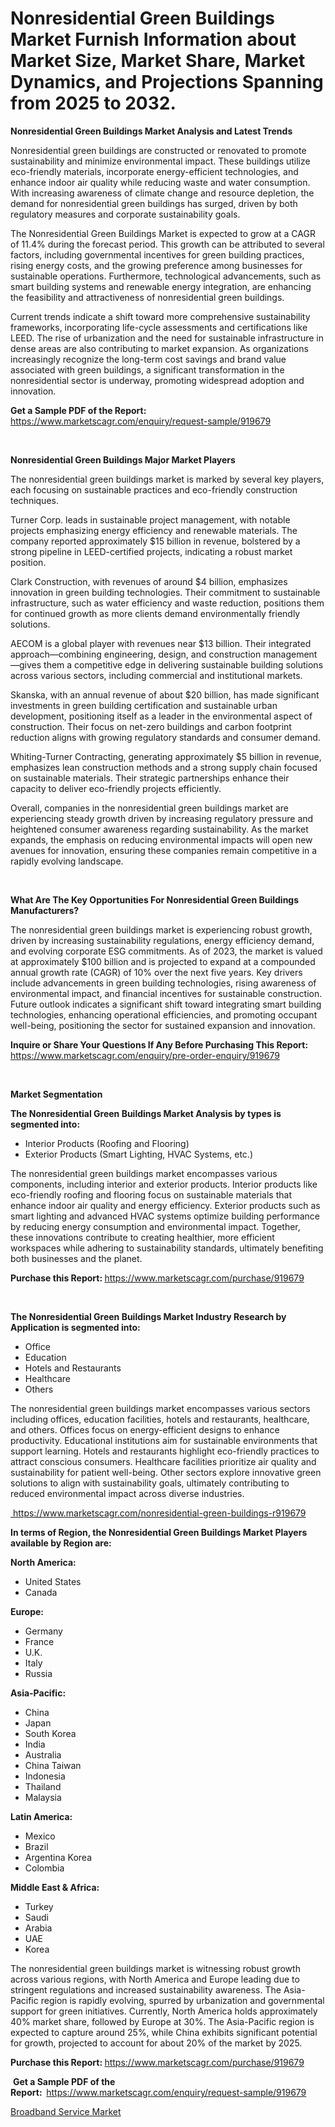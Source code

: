 <p><h1>Nonresidential Green Buildings Market Furnish Information about Market Size, Market Share, Market Dynamics, and Projections Spanning from 2025 to 2032.</h1></p><p><strong>Nonresidential Green Buildings Market Analysis and Latest Trends</strong></p>
<p><p>Nonresidential green buildings are constructed or renovated to promote sustainability and minimize environmental impact. These buildings utilize eco-friendly materials, incorporate energy-efficient technologies, and enhance indoor air quality while reducing waste and water consumption. With increasing awareness of climate change and resource depletion, the demand for nonresidential green buildings has surged, driven by both regulatory measures and corporate sustainability goals.</p><p>The Nonresidential Green Buildings Market is expected to grow at a CAGR of 11.4% during the forecast period. This growth can be attributed to several factors, including governmental incentives for green building practices, rising energy costs, and the growing preference among businesses for sustainable operations. Furthermore, technological advancements, such as smart building systems and renewable energy integration, are enhancing the feasibility and attractiveness of nonresidential green buildings.</p><p>Current trends indicate a shift toward more comprehensive sustainability frameworks, incorporating life-cycle assessments and certifications like LEED. The rise of urbanization and the need for sustainable infrastructure in dense areas are also contributing to market expansion. As organizations increasingly recognize the long-term cost savings and brand value associated with green buildings, a significant transformation in the nonresidential sector is underway, promoting widespread adoption and innovation.</p></p>
<p><strong>Get a Sample PDF of the Report:&nbsp;</strong> <a href="https://www.marketscagr.com/enquiry/request-sample/919679?utm_campaign=2520&utm_medium=2&utm_source=Github&utm_content=ia&utm_term=07032025&utm_id=nonresidential-green-buildings">https://www.marketscagr.com/enquiry/request-sample/919679</a></p>
<p>&nbsp;</p>
<p><strong>Nonresidential Green Buildings Major Market Players</strong></p>
<p><p>The nonresidential green buildings market is marked by several key players, each focusing on sustainable practices and eco-friendly construction techniques. </p><p>Turner Corp. leads in sustainable project management, with notable projects emphasizing energy efficiency and renewable materials. The company reported approximately $15 billion in revenue, bolstered by a strong pipeline in LEED-certified projects, indicating a robust market position.</p><p>Clark Construction, with revenues of around $4 billion, emphasizes innovation in green building technologies. Their commitment to sustainable infrastructure, such as water efficiency and waste reduction, positions them for continued growth as more clients demand environmentally friendly solutions.</p><p>AECOM is a global player with revenues near $13 billion. Their integrated approach—combining engineering, design, and construction management—gives them a competitive edge in delivering sustainable building solutions across various sectors, including commercial and institutional markets.</p><p>Skanska, with an annual revenue of about $20 billion, has made significant investments in green building certification and sustainable urban development, positioning itself as a leader in the environmental aspect of construction. Their focus on net-zero buildings and carbon footprint reduction aligns with growing regulatory standards and consumer demand.</p><p>Whiting-Turner Contracting, generating approximately $5 billion in revenue, emphasizes lean construction methods and a strong supply chain focused on sustainable materials. Their strategic partnerships enhance their capacity to deliver eco-friendly projects efficiently.</p><p>Overall, companies in the nonresidential green buildings market are experiencing steady growth driven by increasing regulatory pressure and heightened consumer awareness regarding sustainability. As the market expands, the emphasis on reducing environmental impacts will open new avenues for innovation, ensuring these companies remain competitive in a rapidly evolving landscape.</p></p>
<p>&nbsp;</p>
<p><strong>What Are The Key Opportunities For Nonresidential Green Buildings Manufacturers?</strong></p>
<p><p>The nonresidential green buildings market is experiencing robust growth, driven by increasing sustainability regulations, energy efficiency demand, and evolving corporate ESG commitments. As of 2023, the market is valued at approximately $100 billion and is projected to expand at a compounded annual growth rate (CAGR) of 10% over the next five years. Key drivers include advancements in green building technologies, rising awareness of environmental impact, and financial incentives for sustainable construction. Future outlook indicates a significant shift toward integrating smart building technologies, enhancing operational efficiencies, and promoting occupant well-being, positioning the sector for sustained expansion and innovation.</p></p>
<p><strong>Inquire or Share Your Questions If Any Before Purchasing This Report:</strong> <a href="https://www.marketscagr.com/enquiry/pre-order-enquiry/919679?utm_campaign=2520&utm_medium=2&utm_source=Github&utm_content=ia&utm_term=07032025&utm_id=nonresidential-green-buildings">https://www.marketscagr.com/enquiry/pre-order-enquiry/919679</a></p>
<p>&nbsp;</p>
<p><strong>Market Segmentation</strong></p>
<p><strong>The Nonresidential Green Buildings Market Analysis by types is segmented into:</strong></p>
<p><ul><li>Interior Products (Roofing and Flooring)</li><li>Exterior Products (Smart Lighting, HVAC Systems, etc.)</li></ul></p>
<p><p>The nonresidential green buildings market encompasses various components, including interior and exterior products. Interior products like eco-friendly roofing and flooring focus on sustainable materials that enhance indoor air quality and energy efficiency. Exterior products such as smart lighting and advanced HVAC systems optimize building performance by reducing energy consumption and environmental impact. Together, these innovations contribute to creating healthier, more efficient workspaces while adhering to sustainability standards, ultimately benefiting both businesses and the planet.</p></p>
<p><strong>Purchase this Report:&nbsp;</strong><a href="https://www.marketscagr.com/purchase/919679?utm_campaign=2520&utm_medium=2&utm_source=Github&utm_content=ia&utm_term=07032025&utm_id=nonresidential-green-buildings">https://www.marketscagr.com/purchase/919679</a></p>
<p>&nbsp;</p>
<p><strong>The Nonresidential Green Buildings Market Industry Research by Application is segmented into:</strong></p>
<p><ul><li>Office</li><li>Education</li><li>Hotels and Restaurants</li><li>Healthcare</li><li>Others</li></ul></p>
<p><p>The nonresidential green buildings market encompasses various sectors including offices, education facilities, hotels and restaurants, healthcare, and others. Offices focus on energy-efficient designs to enhance productivity. Educational institutions aim for sustainable environments that support learning. Hotels and restaurants highlight eco-friendly practices to attract conscious consumers. Healthcare facilities prioritize air quality and sustainability for patient well-being. Other sectors explore innovative green solutions to align with sustainability goals, ultimately contributing to reduced environmental impact across diverse industries.</p></p>
<p><a href="https://www.marketscagr.com/nonresidential-green-buildings-r919679?utm_campaign=2520&utm_medium=2&utm_source=Github&utm_content=ia&utm_term=07032025&utm_id=nonresidential-green-buildings">&nbsp;https://www.marketscagr.com/nonresidential-green-buildings-r919679</a></p>
<p><strong>In terms of Region, the Nonresidential Green Buildings Market Players available by Region are:</strong></p>
<p>
    <p> <strong> North America: </strong>
        <ul>
            <li>United States</li>
            <li>Canada</li>
        </ul>
        </p> 
    <p> <strong> Europe: </strong>
        <ul>
            <li>Germany</li>
            <li>France</li>
            <li>U.K.</li>
            <li>Italy</li>
            <li>Russia</li>
        </ul>
        </p> 
    <p> <strong> Asia-Pacific: </strong>
        <ul>
            <li>China</li>
            <li>Japan</li>
            <li>South Korea</li>
            <li>India</li>
            <li>Australia</li>
            <li>China Taiwan</li>
            <li>Indonesia</li>
            <li>Thailand</li>
            <li>Malaysia</li>
        </ul>
        </p> 
    <p> <strong> Latin America: </strong>
        <ul>
            <li>Mexico</li>
            <li>Brazil</li>
            <li>Argentina Korea</li>
            <li>Colombia</li>
        </ul>
        </p> 
    <p> <strong> Middle East & Africa: </strong>
        <ul>
            <li>Turkey</li>
            <li>Saudi</li>
            <li>Arabia</li>
            <li>UAE</li>
            <li>Korea</li>
        </ul>
    </p>
    </p>
<p><p>The nonresidential green buildings market is witnessing robust growth across various regions, with North America and Europe leading due to stringent regulations and increased sustainability awareness. The Asia-Pacific region is rapidly evolving, spurred by urbanization and governmental support for green initiatives. Currently, North America holds approximately 40% market share, followed by Europe at 30%. The Asia-Pacific region is expected to capture around 25%, while China exhibits significant potential for growth, projected to account for about 20% of the market by 2025.</p></p>
<p><strong>Purchase this Report: </strong><a href="https://www.marketscagr.com/purchase/919679?utm_campaign=2520&utm_medium=2&utm_source=Github&utm_content=ia&utm_term=07032025&utm_id=nonresidential-green-buildings">https://www.marketscagr.com/purchase/919679</a></p>
<p>&nbsp;<strong>Get a Sample PDF of the Report:&nbsp;&nbsp;</strong><a href="https://www.marketscagr.com/enquiry/request-sample/919679?utm_campaign=2520&utm_medium=2&utm_source=Github&utm_content=ia&utm_term=07032025&utm_id=nonresidential-green-buildings">https://www.marketscagr.com/enquiry/request-sample/919679</a></p>
<p><strong></strong></p>
<p><p><a href="https://github.com/yazminwollma30/Market-Research-Report-List-1/blob/main/broadband-service-market.md?utm_campaign=2520&utm_medium=2&utm_source=Github&utm_content=ia&utm_term=07032025&utm_id=nonresidential-green-buildings">Broadband Service Market</a></p></p>